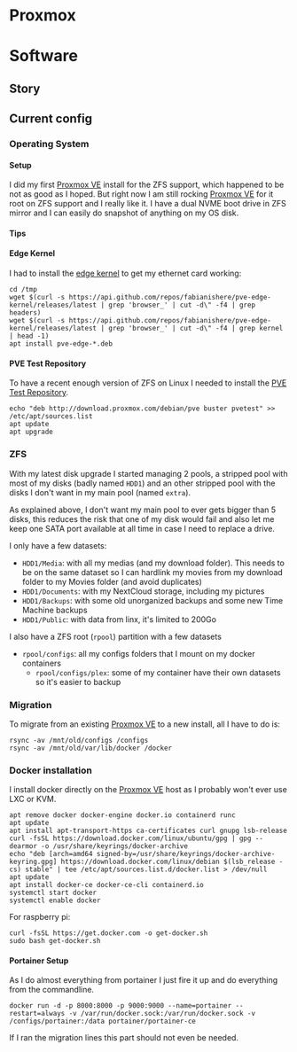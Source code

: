 # Proxmox




# Software

## Story


## Current config

### Operating System

#### Setup

I did my first [Proxmox VE](https://www.proxmox.com/en/proxmox-ve) install for the ZFS support, which happened to be not as good as I hoped. But right now I am still rocking [Proxmox VE](https://www.proxmox.com/en/proxmox-ve) for it root on ZFS support and I really like it. I have a dual NVME boot drive in ZFS mirror and I can easily do snapshot of anything on my OS disk.

#### Tips

#### Edge Kernel

I had to install the [edge kernel](https://github.com/fabianishere/pve-edge-kernel) to get my ethernet card working:

```
cd /tmp
wget $(curl -s https://api.github.com/repos/fabianishere/pve-edge-kernel/releases/latest | grep 'browser_' | cut -d\" -f4 | grep headers)
wget $(curl -s https://api.github.com/repos/fabianishere/pve-edge-kernel/releases/latest | grep 'browser_' | cut -d\" -f4 | grep kernel | head -1)
apt install pve-edge-*.deb
```

#### PVE Test Repository

To have a recent enough version of ZFS on Linux I needed to install the [PVE Test Repository](https://pve.proxmox.com/wiki/Package_Repositories#sysadmin_test_repo).

```
echo "deb http://download.proxmox.com/debian/pve buster pvetest" >> /etc/apt/sources.list
apt update
apt upgrade
```

### ZFS

With my latest disk upgrade I started managing 2 pools, a stripped pool with most of my disks (badly named `HDD1`) and an other stripped pool with the disks I don't want in my main pool (named `extra`).

As explained above, I don't want my main pool to ever gets bigger than 5 disks, this reduces the risk that one of my disk would fail and also let me keep one SATA port available at all time in case I need to replace a drive.

I only have a few datasets:

- `HDD1/Media`: with all my medias (and my download folder). This needs to be on the same dataset so I can hardlink my movies from my download folder to my Movies folder (and avoid duplicates)
- `HDD1/Documents`: with my NextCloud storage, including my pictures
- `HDD1/Backups`: with some old unorganized backups and some new Time Machine backups
- `HDD1/Public`: with data from linx, it's limited to 200Go

I also have a ZFS root (`rpool`) partition with a few datasets

- `rpool/configs`: all my configs folders that I mount on my docker containers
  - `rpool/configs/plex`: some of my container have their own datasets so it's easier to backup

### Migration

To migrate from an existing [Proxmox VE](https://www.proxmox.com/en/proxmox-ve) to a new install, all I have to do is:

```
rsync -av /mnt/old/configs /configs
rsync -av /mnt/old/var/lib/docker /docker
```

### Docker installation

I install docker directly on the [Proxmox VE](https://www.proxmox.com/en/proxmox-ve) host as I probably won't ever use LXC or KVM.

```
apt remove docker docker-engine docker.io containerd runc
apt update
apt install apt-transport-https ca-certificates curl gnupg lsb-release
curl -fsSL https://download.docker.com/linux/ubuntu/gpg | gpg --dearmor -o /usr/share/keyrings/docker-archive
echo "deb [arch=amd64 signed-by=/usr/share/keyrings/docker-archive-keyring.gpg] https://download.docker.com/linux/debian $(lsb_release -cs) stable" | tee /etc/apt/sources.list.d/docker.list > /dev/null
apt update
apt install docker-ce docker-ce-cli containerd.io
systemctl start docker
systemctl enable docker
```

For raspberry pi:

```
curl -fsSL https://get.docker.com -o get-docker.sh
sudo bash get-docker.sh
```

#### Portainer Setup

As I do almost everything from portainer I just fire it up and do everything from the commandline.

```
docker run -d -p 8000:8000 -p 9000:9000 --name=portainer --restart=always -v /var/run/docker.sock:/var/run/docker.sock -v /configs/portainer:/data portainer/portainer-ce
```

If I ran the migration lines this part should not even be needed.
